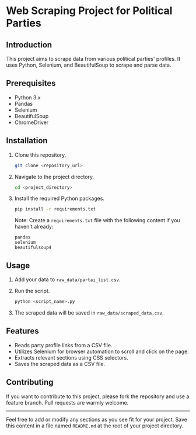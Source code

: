 # Web Scraping Project for Political Parties

## Introduction

This project aims to scrape data from various political parties' profiles. It uses Python, Selenium, and BeautifulSoup to scrape and parse data.

## Prerequisites

- Python 3.x
- Pandas
- Selenium
- BeautifulSoup
- ChromeDriver

## Installation

1. Clone this repository.
    ```bash
    git clone <repository_url>
    ```
    
2. Navigate to the project directory.
    ```bash
    cd <project_directory>
    ```
    
3. Install the required Python packages.
    ```bash
    pip install -r requirements.txt
    ```
   Note: Create a `requirements.txt` file with the following content if you haven't already:
    ```
    pandas
    selenium
    beautifulsoup4
    ```

## Usage

1. Add your data to `raw_data/partai_list.csv`.

2. Run the script.
    ```bash
    python <script_name>.py
    ```

3. The scraped data will be saved in `raw_data/scraped_data.csv`.

## Features

- Reads party profile links from a CSV file.
- Utilizes Selenium for browser automation to scroll and click on the page.
- Extracts relevant sections using CSS selectors.
- Saves the scraped data as a CSV file.

## Contributing

If you want to contribute to this project, please fork the repository and use a feature branch. Pull requests are warmly welcome.

---

Feel free to add or modify any sections as you see fit for your project. Save this content in a file named `README.md` at the root of your project directory.
